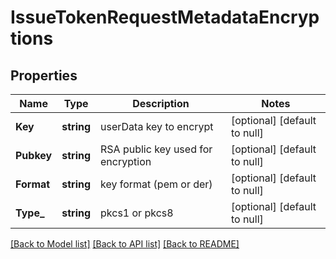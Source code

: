 # IssueTokenRequestMetadataEncryptions

## Properties
Name | Type | Description | Notes
------------ | ------------- | ------------- | -------------
**Key** | **string** | userData key to encrypt | [optional] [default to null]
**Pubkey** | **string** | RSA public key used for encryption | [optional] [default to null]
**Format** | **string** | key format (pem or der) | [optional] [default to null]
**Type_** | **string** | pkcs1 or pkcs8 | [optional] [default to null]

[[Back to Model list]](../README.md#documentation-for-models) [[Back to API list]](../README.md#documentation-for-api-endpoints) [[Back to README]](../README.md)



